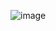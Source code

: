 ![image](https://github.com/geykeranna/ClockExampleApplication/assets/62444758/5c13961f-b2bf-430e-9e48-c27d6039ff45)
